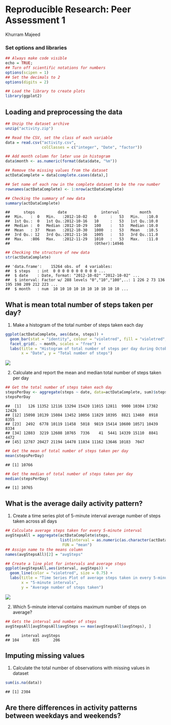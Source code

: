 # Reproducible Research: Peer Assessment 1
Khurram Majeed  

### Set options and libraries

```r
## Always make code visible
echo = TRUE;
## Turn off scientific notations for numbers
options(scipen = 1)  
## Set the decimals to 2
options(digits = 2)

## Load the library to create plots
library(ggplot2)
```

## Loading and preprocessing the data

```r
## Unzip the dataset archive
unzip("activity.zip")

## Read the CSV, set the class of each variable
data = read.csv("activity.csv", 
                colClasses = c("integer", "Date", "factor"))

## Add month column for later use in histogram
data$month <- as.numeric(format(data$date, "%m"))

## Remove the missing values from the dataset
actDataComplete = data[complete.cases(data),] 

## Set name of each row in the complete dataset to be the row number
rownames(actDataComplete) <- 1:nrow(actDataComplete)

## Checking the summary of new data
summary(actDataComplete)
```

```
##      steps          date               interval         month     
##  Min.   :  0   Min.   :2012-10-02   0      :   53   Min.   :10.0  
##  1st Qu.:  0   1st Qu.:2012-10-16   10     :   53   1st Qu.:10.0  
##  Median :  0   Median :2012-10-29   100    :   53   Median :10.0  
##  Mean   : 37   Mean   :2012-10-30   1000   :   53   Mean   :10.5  
##  3rd Qu.: 12   3rd Qu.:2012-11-16   1005   :   53   3rd Qu.:11.0  
##  Max.   :806   Max.   :2012-11-29   1010   :   53   Max.   :11.0  
##                                     (Other):14946
```

```r
## Checking the structure of new data
str(actDataComplete)
```

```
## 'data.frame':	15264 obs. of  4 variables:
##  $ steps   : int  0 0 0 0 0 0 0 0 0 0 ...
##  $ date    : Date, format: "2012-10-02" "2012-10-02" ...
##  $ interval: Factor w/ 288 levels "0","10","100",..: 1 226 2 73 136 195 198 209 212 223 ...
##  $ month   : num  10 10 10 10 10 10 10 10 10 10 ...
```

## What is mean total number of steps taken per day?
1. Make a histogram of the total number of steps taken each day

```r
ggplot(actDataComplete, aes(date, steps)) + 
  geom_bar(stat = "identity", colour = "violetred", fill = "violetred", width = 0.7) + 
  facet_grid(. ~ month, scales = "free") + 
  labs(title = "Histogram of total number of steps per day during October & November of 2012", 
       x = "Date", y = "Total number of steps")
```

![](PA1_template_files/figure-html/unnamed-chunk-3-1.png) 

2. Calculate and report the mean and median total number of steps taken per day

```r
## Get the total number of steps taken each day
stepsPerDay <- aggregate(steps ~ date, data=actDataComplete, sum)$steps;
stepsPerDay
```

```
##  [1]   126 11352 12116 13294 15420 11015 12811  9900 10304 17382 12426
## [12] 15098 10139 15084 13452 10056 11829 10395  8821 13460  8918  8355
## [23]  2492  6778 10119 11458  5018  9819 15414 10600 10571 10439  8334
## [34] 12883  3219 12608 10765  7336    41  5441 14339 15110  8841  4472
## [45] 12787 20427 21194 14478 11834 11162 13646 10183  7047
```

```r
## Get the mean of total number of steps taken per day
mean(stepsPerDay)
```

```
## [1] 10766
```

```r
## Get the median of total number of steps taken per day
median(stepsPerDay)
```

```
## [1] 10765
```

## What is the average daily activity pattern?
1. Create a time series plot of 5-minute interval average number of steps taken across all days  

```r
## Calculate average steps taken for every 5-minute interval
avgStepsAll = aggregate(actDataComplete$steps,
                        list(interval = as.numeric(as.character(actDataComplete$interval))), 
                         FUN = "mean")
## Assign name to the means column 
names(avgStepsAll)[2] = "avgSteps"

## Create a line plot for intervals and average steps 
ggplot(avgStepsAll,aes(interval, avgSteps)) + 
  geom_line(color = "violetred", size = 0.75) + 
  labs(title = "Time Series Plot of average steps taken in every 5-minute interval", 
       x = "5-minute intervals", 
       y = "Average number of steps taken")
```

![](PA1_template_files/figure-html/unnamed-chunk-5-1.png) 

2. Which 5-minute interval contains maximum number of steps on average?

```r
## Gets the interval and number of steps
avgStepsAll[avgStepsAll$avgSteps == max(avgStepsAll$avgSteps), ]
```

```
##     interval avgSteps
## 104      835      206
```

## Imputing missing values
1. Calculate the total number of observations with missing values in dataset

```r
sum(is.na(data))
```

```
## [1] 2304
```

## Are there differences in activity patterns between weekdays and weekends?
